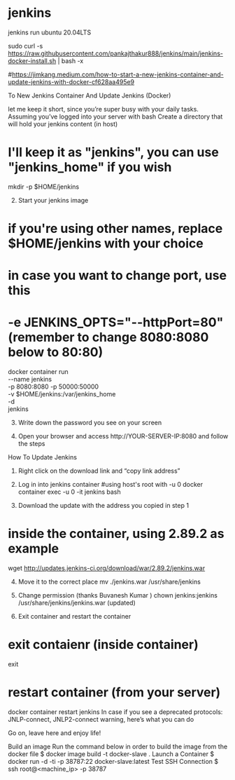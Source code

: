 # jenkins
jenkins run ubuntu 20.04LTS

sudo curl -s https://raw.githubusercontent.com/pankajthakur888/jenkins/main/jenkins-docker-install.sh | bash -x




#https://jimkang.medium.com/how-to-start-a-new-jenkins-container-and-update-jenkins-with-docker-cf628aa495e9

To New Jenkins Container And Update Jenkins (Docker)

let me keep it short, since you’re super busy with your daily tasks. Assuming you’ve logged into your server with bash
Create a directory that will hold your jenkins content (in host)

# I'll keep it as "jenkins", you can use "jenkins_home" if you wish
mkdir -p $HOME/jenkins


2. Start your jenkins image

# if you're using other names, replace $HOME/jenkins with your choice
# in case you want to change port, use this
# -e JENKINS_OPTS="--httpPort=80" (remember to change 8080:8080 below to 80:80)
docker container run \
--name jenkins \
-p 8080:8080 -p 50000:50000 \
-v $HOME/jenkins:/var/jenkins_home \
-d \
jenkins


3. Write down the password you see on your screen



5. Open your browser and access http://YOUR-SERVER-IP:8080 and follow the steps

How To Update Jenkins

1. Right click on the download link and “copy link address”



2. Log in into jenkins container
#using host's root with -u 0
docker container exec -u 0 -it jenkins bash



3. Download the update with the address you copied in step 1
# inside the container, using 2.89.2 as example
wget http://updates.jenkins-ci.org/download/war/2.89.2/jenkins.war



4. Move it to the correct place
mv ./jenkins.war /usr/share/jenkins
5. Change permission (thanks 
Buvanesh Kumar
)
chown jenkins:jenkins /usr/share/jenkins/jenkins.war (updated)



6. Exit container and restart the container
# exit contaienr (inside container)
exit
# restart container (from your server)
docker container restart jenkins
In case if you see a deprecated protocols: JNLP-connect, JNLP2-connect warning, here’s what you can do


Go on, leave here and enjoy life!



Build an image
Run the command below in order to build the image from the docker file
$ docker image build -t docker-slave .
Launch a Container
$ docker run -d -ti -p 38787:22 docker-slave:latest
Test SSH Connection
$ ssh root@<machine_ip> -p 38787





